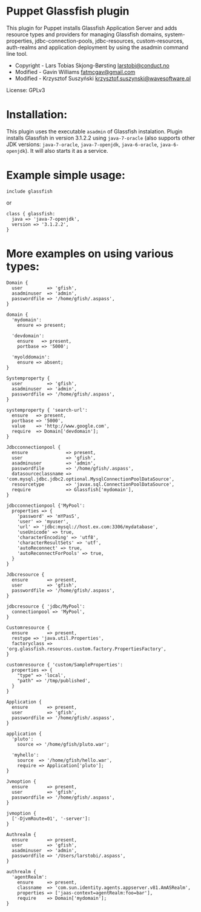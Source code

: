 Puppet Glassfish plugin
=======================

This plugin for Puppet installs Glassfish Application Server and adds resource 
types and providers for managing Glassfish domains, system-properties, 
jdbc-connection-pools, jdbc-resources, custom-resources, auth-realms and 
application deployment by using the asadmin command line tool.

 * Copyright - Lars Tobias Skjong-Børsting <larstobi@conduct.no>
 * Modified - Gavin Williams <fatmcgav@gmail.com>
 * Modified - Krzysztof Suszyński <krzysztof.suszynski@wavesoftware.pl>

License: GPLv3

Installation:
=============
This plugin uses the executable `asadmin` of Glassfish instalation. Plugin 
installs Glassfish in version 3.1.2.2 using `java-7-oracle` (also supports 
other JDK versions: `java-7-oracle`, `java-7-openjdk`, `java-6-oracle`, 
`java-6-openjdk`). It will also starts it as a service.


Example simple usage:
=====================

    include glassfish
    
or

    class { glassfish:
      java => 'java-7-openjdk',
      version => '3.1.2.2',
    }
   
More examples on using various types:
=====================================


    Domain {
      user         => 'gfish',
      asadminuser  => 'admin',
      passwordfile => '/home/gfish/.aspass',
    }
    
    domain {
      'mydomain':
        ensure => present;
    
      'devdomain':
        ensure   => present,
        portbase => '5000';
    
      'myolddomain':
        ensure => absent;
    }
    
    Systemproperty {
      user         => 'gfish',
      asadminuser  => 'admin',
      passwordfile => '/home/gfish/.aspass',
    }
    
    systemproperty { 'search-url':
      ensure   => present,
      portbase => '5000',
      value    => 'http://www.google.com',
      require  => Domain['devdomain'];
    }
    
    Jdbcconnectionpool {
      ensure              => present,
      user                => 'gfish',
      asadminuser         => 'admin',
      passwordfile        => '/home/gfish/.aspass',
      datasourceclassname => 'com.mysql.jdbc.jdbc2.optional.MysqlConnectionPoolDataSource',
      resourcetype        => 'javax.sql.ConnectionPoolDataSource',
      require             => Glassfish['mydomain'],
    }
    
    jdbcconnectionpool {'MyPool':
      properties => {
        'password' => 'mYPasS',
        'user' => 'myuser',
        'url' => 'jdbc:mysql://host.ex.com:3306/mydatabase',
        'useUnicode' => true,
        'characterEncoding' => 'utf8',
        'characterResultSets' => 'utf',
        'autoReconnect' => true,
        'autoReconnectForPools' => true,
      }
    }
    
    Jdbcresource {
      ensure       => present,
      user         => 'gfish',
      passwordfile => '/home/gfish/.aspass',
    }
    
    jdbcresource { 'jdbc/MyPool':
      connectionpool => 'MyPool',
    }
    
    Customresource {
      ensure       => present,
      restype => 'java.util.Properties',
      factoryclass => 'org.glassfish.resources.custom.factory.PropertiesFactory',
    }
    
    customresource { 'custom/SampleProperties':
      properties => {
        "type" => 'local',
        "path" => '/tmp/published',
      }
    }
    
    Application {
      ensure       => present,
      user         => 'gfish',
      passwordfile => '/home/gfish/.aspass',
    }
    
    application {
      'pluto':
        source => '/home/gfish/pluto.war';
    
      'myhello':
        source  => '/home/gfish/hello.war',
        require => Application['pluto'];
    }
    
    Jvmoption {
      ensure       => present,
      user         => 'gfish',
      passwordfile => '/home/gfish/.aspass',
    }
    
    jvmoption {
      ['-DjvmRoute=01', '-server']:
    }
    
    Authrealm {
      ensure       => present,
      user         => 'gfish',
      asadminuser  => 'admin',
      passwordfile => '/Users/larstobi/.aspass',
    }
    
    authrealm {
      'agentRealm':
        ensure     => present,
        classname  => 'com.sun.identity.agents.appserver.v81.AmASRealm',
        properties => ['jaas-context=agentRealm:foo=bar'],
        require    => Domain['mydomain'];
    }

